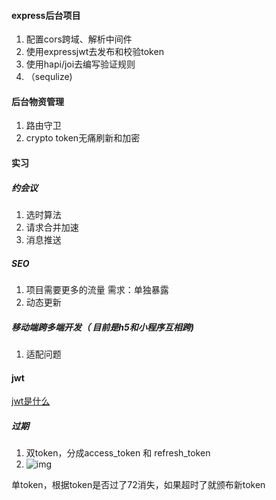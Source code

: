 #### express后台项目

1. 配置cors跨域、解析中间件
2. 使用expressjwt去发布和校验token
3. 使用hapi/joi去编写验证规则
4. （sequlize)



#### 后台物资管理

1. 路由守卫
2. crypto token无痛刷新和加密



#### 实习

##### 约会议

1. 选时算法
2. 请求合并加速
3. 消息推送

##### SEO

1. 项目需要更多的流量 需求：单独暴露
2. 动态更新

##### 移动端跨多端开发（ 目前是h5和小程序互相跨)

1. 适配问题





#### jwt 

[jwt是什么](https://www.jianshu.com/p/576dbf44b2ae)

##### 过期

1. 双token，分成access_token 和 refresh_token
2. ![img](https://nimg.ws.126.net/?url=http%3A%2F%2Fdingyue.ws.126.net%2F2022%2F0611%2Fad8eb602j00rdadvm001jd200u000cfg00it007s.jpg&thumbnail=660x2147483647&quality=80&type=jpg)

单token，根据token是否过了72消失，如果超时了就颁布新token
